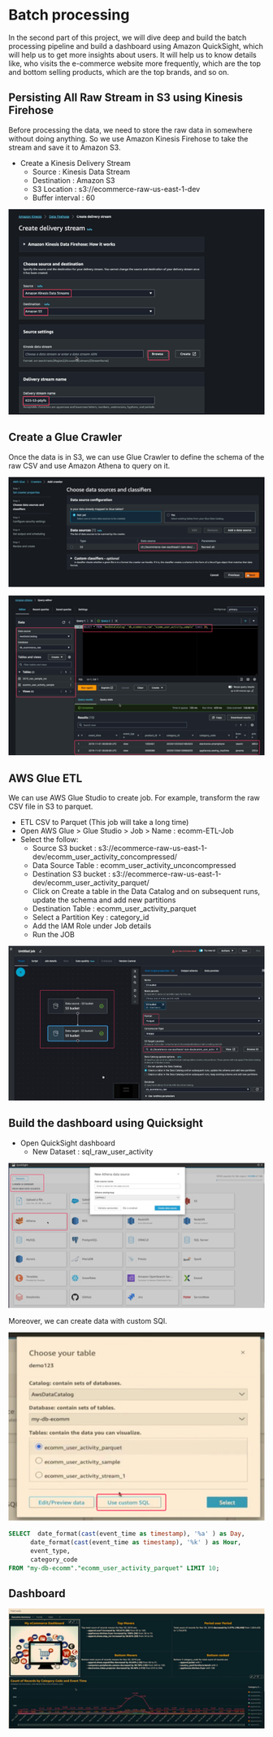# Batch processing

In the second part of this project, we will dive deep and build the batch processing pipeline and build a dashboard using Amazon QuickSight, which will help us to get more insights about users. It will help us to know details like, who visits the e-commerce website more frequently, which are the top and bottom selling products, which are the top brands, and so on.

## Persisting All Raw Stream in S3 using Kinesis Firehose
Before processing the data, we need to store the raw data in somewhere without doing anything. So we use Amazon Kinesis Firehose to take the stream and save it to Amazon S3.
- Create a Kinesis Delivery Stream
  - Source : Kinesis Data Stream
  - Destination : Amazon S3
  - S3 Location : s3://ecommerce-raw-us-east-1-dev
  - Buffer interval : 60

![Firehose](images/11.firehose.png)

## Create a Glue Crawler
Once the data is in S3, we can use Glue Crawler to define the schema of the raw CSV and use Amazon Athena to query on it.

![Crawler](images/12.crawler.png)

![Athena](images/13.athena.png)

## AWS Glue ETL
We can use AWS Glue Studio to create job. For example, transform the raw CSV file in S3 to parquet.

- ETL CSV to Parquet (This job will take a long time)
- Open AWS Glue > Glue Studio > Job > Name : ecomm-ETL-Job
- Select the follow:
  - Source S3 bucket : s3://ecommerce-raw-us-east-1-dev/ecomm_user_activity_concompressed/
  - Data Source Table : ecomm_user_activity_unconcompressed
  - Destination S3 bucket : s3://ecommerce-raw-us-east-1-dev/ecomm_user_activity_parquet/
  - Click on Create a table in the Data Catalog and on subsequent runs, update the schema and add new partitions
  - Destination Table : ecomm_user_activity_parquet
  - Select a Partition Key : category_id
  - Add the IAM Role under Job details
  - Run the JOB

![ETL](images/14.ETLjob.png)

## Build the dashboard using Quicksight
- Open QuickSight dashboard
  - New Dataset : sql_raw_user_activity

![dataset](images/15.dataset.png)

Moreover, we can create data with custom SQl.

![custom](images/16.customSQL.png)

```sql
SELECT  date_format(cast(event_time as timestamp), '%a' ) as Day,
      date_format(cast(event_time as timestamp), '%k' ) as Hour,
      event_type,
      category_code
FROM "my-db-ecomm"."ecomm_user_activity_parquet" LIMIT 10;

```

## Dashboard
![dashboard](images/17.dashboard.png)